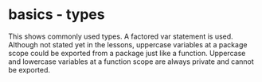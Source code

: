 # basics - types

This shows commonly used types. A factored var statement is used. Although not stated yet in the lessons, uppercase variables at a package scope could be exported from a package just like a function. Uppercase and lowercase variables at a function scope are always private and cannot be exported.
